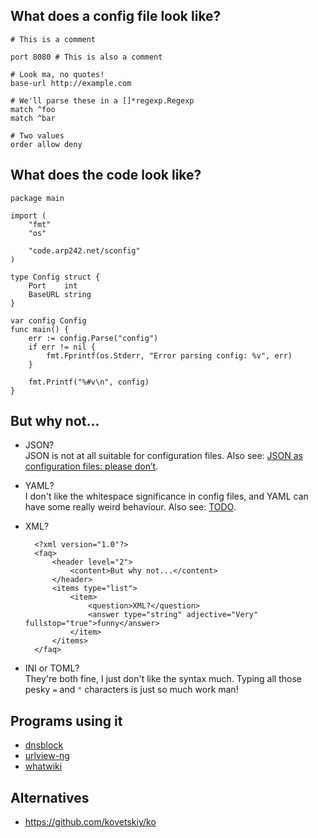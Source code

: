 What does a config file look like?
----------------------------------

	# This is a comment

	port 8080 # This is also a comment

	# Look ma, no quotes!
	base-url http://example.com

	# We'll parse these in a []*regexp.Regexp
	match ^foo
	match ^bar

	# Two values
	order allow deny


What does the code look like?
-----------------------------

	package main

	import (
		"fmt"
		"os"

		"code.arp242.net/sconfig"
	)

	type Config struct {
		Port    int
		BaseURL string
	}

	var config Config
	func main() {
		err := config.Parse("config")
		if err != nil {
			fmt.Fprintf(os.Stderr, "Error parsing config: %v", err)
		}

		fmt.Printf("%#v\n", config)
	}


But why not...
--------------

- JSON?  
  JSON is not at all suitable for configuration files. Also see: [JSON as
  configuration files: please don’t][json-no].
- YAML?  
  I don't like the whitespace significance in config files, and YAML can have
  some really weird behaviour. Also see: [TODO][yaml-no].
- XML?  

		<?xml version="1.0"?>
		<faq>
			<header level="2">
				<content>But why not...</content>
			</header>
			<items type="list">
				<item>
					<question>XML?</question>
					<answer type="string" adjective="Very" fullstop="true">funny</answer>
				</item>
			</items>
		</faq>

- INI or TOML?  
  They're both fine, I just don't like the syntax much. Typing all those pesky
  `=` and `"` characters is just so much work man!

Programs using it
-----------------
- [dnsblock][dnsblock]
- [urlview-ng][urlview-ng]
- [whatwiki][whatwiki]

Alternatives
------------

- https://github.com/kovetskiy/ko


[json-no]: http://arp242.net/weblog/JSON_as_configuration_files-_please_dont.html
[yaml-no]: http://TODO
[dnsblock]: http://code.arp242.net/dnsblock
[urlview-ng]: http://code.arp242.net/urlview-ng
[whatwiki]: http://code.arp242.net/whatwiki


